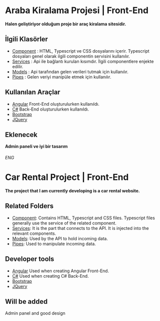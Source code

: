 # Araba Kiralama Projesi | Front-End
**Halen geliştiriyor olduğum proje bir araç kiralama sitesidir.** 
## İlgili Klasörler
- [Component](https://github.com/CustoMOyuncU/RecapProject-FrontEnd/tree/master/CarRental/src/app/components) :  HTML, Typescript ve CSS dosyalarını içerir. Typescript dosyaları genel olarak ilgili componentin servisini kullanılır.
- [Services](https://github.com/CustoMOyuncU/RecapProject-FrontEnd/tree/master/CarRental/src/app/services) : Api ile bağlantı kurulan kısımdır. İlgili componentlere enjekte edilir.
- [Models](https://github.com/CustoMOyuncU/RecapProject-FrontEnd/tree/master/CarRental/src/app/models) : Api tarafından gelen verileri tutmak için kullanılır.
- [Pipes](https://github.com/CustoMOyuncU/RecapProject-FrontEnd/tree/master/CarRental/src/app/pipes) : Gelen veriyi manipüle etmek için kullanılır.
## Kullanılan Araçlar
- [Angular](https://angular.io/) Front-End oluşturulurken kullanıldı.
- [C#](https://github.com/CustoMOyuncU/ReCapProject) Back-End oluşturulurken kullanıldı.
- [Bootstrap](https://getbootstrap.com/)
- [JQuery](https://jquery.com/)
## Eklenecek
**Admin paneli ve iyi bir tasarım**

###### ENG
# Car Rental Project | Front-End
**The project that I am currently developing is a car rental website.**
## Related Folders
- [Component](https://github.com/CustoMOyuncU/RecapProject-FrontEnd/tree/master/CarRental/src/app/components): Contains HTML, Typescript and CSS files. Typescript files generally use the service of the related component.
- [Services](https://github.com/CustoMOyuncU/RecapProject-FrontEnd/tree/master/CarRental/src/app/services): It is the part that connects to the API. It is injected into the relevant components.
- [Models](https://github.com/CustoMOyuncU/RecapProject-FrontEnd/tree/master/CarRental/src/app/models): Used by the API to hold incoming data.
- [Pipes](https://github.com/CustoMOyuncU/RecapProject-FrontEnd/tree/master/CarRental/src/app/pipes): Used to manipulate incoming data.
## Developer tools
- [Angular](https://angular.io/) Used when creating Angular Front-End.
- [C#](https://github.com/CustoMOyuncU/ReCapProject) Used when creating C# Back-End.
- [Bootstrap](https://getbootstrap.com/)
- [JQuery](https://jquery.com/)
## Will be added
Admin panel and good design
